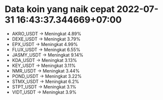 # Data koin yang naik cepat 2022-07-31 16:43:37.344669+07:00

* AKRO_USDT -> Meningkat 4.89%
* DEXE_USDT -> Meningkat 3.79%
* EPX_USDT -> Meningkat 4.99%
* FLUX_USDT -> Meningkat 6.55%
* JASMY_USDT -> Meningkat 9.14%
* KDA_USDT -> Meningkat 3.13%
* KEY_USDT -> Meningkat 3.11%
* NMR_USDT -> Meningkat 3.44%
* POND_USDT -> Meningkat 3.22%
* STMX_USDT -> Meningkat 6.2%
* STPT_USDT -> Meningkat 3.1%
* VIDT_USDT -> Meningkat 3.9%

